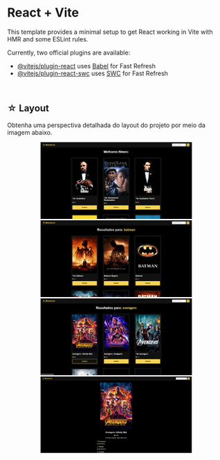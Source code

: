 # React + Vite

This template provides a minimal setup to get React working in Vite with HMR and some ESLint rules.

Currently, two official plugins are available:

-   [@vitejs/plugin-react](https://github.com/vitejs/vite-plugin-react/blob/main/packages/plugin-react/README.md) uses [Babel](https://babeljs.io/) for Fast Refresh
-   [@vitejs/plugin-react-swc](https://github.com/vitejs/vite-plugin-react-swc) uses [SWC](https://swc.rs/) for Fast Refresh

<br>

## ☆ Layout
Obtenha uma perspectiva detalhada do layout do projeto por meio da imagem abaixo.

<div align="center">

<img src="https://raw.githubusercontent.com/https-shini/movies_lib/main/dist/001.png" width=350 heigth=300 />
<img src="https://raw.githubusercontent.com/https-shini/movies_lib/main/dist/002.png" width=350 heigth=300 />
<img src="https://raw.githubusercontent.com/https-shini/movies_lib/main/dist/003.png" width=350 heigth=300 />
<img src="https://raw.githubusercontent.com/https-shini/movies_lib/main/dist/004.png" width=350 heigth=300 />

</div>
